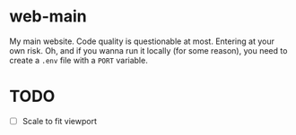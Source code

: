 # web-main

My main website. Code quality is questionable at most. Entering at your own risk. Oh, and if you wanna run it locally (for some reason), you need to create a `.env` file with a `PORT` variable.

# TODO

- [ ] Scale to fit viewport